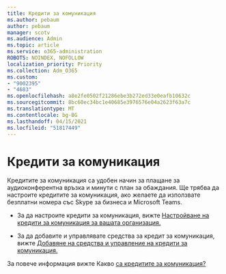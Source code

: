 ```yaml
---
title: Кредити за комуникация
ms.author: pebaum
author: pebaum
manager: scotv
ms.audience: Admin
ms.topic: article
ms.service: o365-administration
ROBOTS: NOINDEX, NOFOLLOW
localization_priority: Priority
ms.collection: Adm_O365
ms.custom:
- "9002395"
- "4683"
ms.openlocfilehash: a8e2fe0502f21286ebe3b272ed33e0eafb10632c
ms.sourcegitcommit: 8bc60ec34bc1e40685e3976576e04a2623f63a7c
ms.translationtype: MT
ms.contentlocale: bg-BG
ms.lasthandoff: 04/15/2021
ms.locfileid: "51817449"
---
```

# <a name="communication-credits"></a>Кредити за комуникация

Кредитите за комуникация са удобен начин за плащане за аудиоконферентна връзка и минути с план за обаждания. Ще трябва да настроите кредитите за комуникация, ако желаете да използвате безплатни номера със Skype за бизнеса и Microsoft Teams.

- За да настроите кредити за комуникация, вижте [Настройване на кредити за комуникация за вашата организация.](https://docs.microsoft.com/microsoftteams/set-up-communications-credits-for-your-organization) 

- За да добавите и управлявате средства за кредит за комуникация, вижте [Добавяне на средства и управление на кредити за комуникация.](https://docs.microsoft.com/microsoftteams/add-funds-and-manage-communications-credits) 

За повече информация вижте Какво [са кредитите за комуникация?](https://docs.microsoft.com/microsoftteams/what-are-communications-credits)
